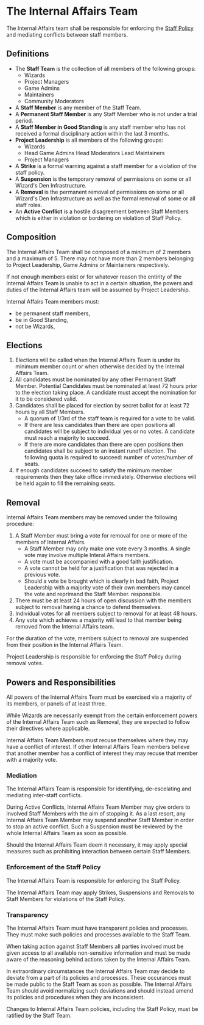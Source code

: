 # The Internal Affairs Team

The Internal Affairs team shall be responsible for enforcing the [Staff Policy](/en/wizden-staff/staff-policy.md) and mediating conflicts between staff members. 

## Definitions

- The **Staff Team** is the collection of all members of the following groups:
    - Wizards
    - Project Managers
    - Game Admins
    - Maintainers
    - Community Moderators
- A **Staff Member** is any member of the Staff Team.
- A **Permanent Staff Member** is any Staff Member who is not under a trial period.
- A **Staff Member in Good Standing** is any staff member who has not received a formal disciplinary action within the last 3 months.
- **Project Leadership** is all members of the following groups:
    - Wizards
    - Head Game Admins Head Moderators Lead Maintainers
    - Project Managers 
- A **Strike** is a formal warning against a staff member for a violation of the staff policy.
- A **Suspension** is the temporary removal of permissions on some or all Wizard's Den Infrastructure. 
- A **Removal** is the permanent removal of permissions on some or all Wizard's Den Infrastructure as well as the formal removal of some or all staff roles. 
- An **Active Conflict** is a hostile disagreement between Staff Members which is either in violation or bordering on violation of Staff Policy.

## Composition

The Internal Affairs Team shall be composed of a minimum of 2 members and a maximum of 5. There may not have more than 2 members belonging to Project Leadership, Game Admins or Maintainers respectively.

If not enough members exist or for whatever reason the entirity of the Internal Affairs Team is unable to act in a certain situation, the powers and duties of the Internal
Affairs team will be assumed by Project Leadership.

Internal Affairs Team members must:
- be permanent staff members,
- be in Good Standing,
- not be Wizards,

## Elections

1. Elections will be called when the Internal Affairs Team is under its minimum member count or when otherwise decided by the Internal Affairs Team.
2. All candidates must be nominated by any other Permanent Staff Member. Potential Candidates must be nominated at least 72 hours prior to the election
   taking place. A candidate must accept the nomination for it to be considered valid.
3. Candidates shall be placed for election by secret ballot for at least 72 hours by all Staff Members. 
    - A quorum of 1/3rd of the staff team is required for a vote to be valid.
    - If there are less candidates than there are open positions all candidates will be subject to individual yes or no votes. A candidate must reach a majority to succeed.
    - If there are more candidates than there are open positions then candidates shall be subject to an instant runoff election. The following quota is required
      to succeed: number of votes/number of seats. 
4. If enough candidates succeed to satisfy the minimum member requirements then they take office immediately. Otherwise elections will be held again to fill the
   remaining seats.

## Removal

Internal Affairs Team members may be removed under the following procedure:

1. A Staff Member must bring a vote for removal for one or more of the members
   of Internal Affairs.
    - A Staff Member may only make one vote every 3 months. A single vote may
      involve multiple Interal Affairs members.
    - A vote must be accompanied with a good faith justification.
    - A vote cannot be held for a justification that was rejected in a previous vote.
    - Should a vote be brought which is clearly in bad faith, Project Leadership
      with a majority vote of their own members may cancel the vote and reprimand the Staff Member.
      responsible.
2. There must be at least 24 hours of open discussion with the members subject
   to removal having a chance to defend themselves.
3. Individual votes for all members subject to removal for at least 48 hours.
4. Any vote which achieves a majority will lead to that member being removed
   from the Internal Affairs team. 

For the duration of the vote, members subject to removal are suspended from
their position in the Internal Affairs Team.

Project Leadership is responsible for enforcing the Staff Policy during removal votes.

## Powers and Responsibilities 

All powers of the Internal Affairs Team must be exercised via a majority of its members, or panels of at least three.

While Wizards are necessarily exempt from the certain enforcement powers of the Internal Affairs Team such as Removal, they are expected to follow their directives where applicable.

Internal Affairs Team Members must recuse themselves where they may have a conflict of interest. If other Internal Affairs Team members believe that another member has a conflict
of interest they may recuse that member with a majority vote.

### Mediation 

The Internal Affairs Team is responsible for identifying, de-escelating and mediating inter-staff conflicts. 

During Active Conflicts, Internal Affairs Team Member may give orders to involved Staff Members with the aim of stopping it. 
As a last resort, any Internal Affairs Team Member may suspend another Staff Member in order to stop an active conflict.
Such a Suspension must be reviewed by the whole Internal Affairs Team as soon as possible.

Should the Internal Affairs Team deem it necessary, it may apply special measures such as prohibiting interaction between certain Staff Members.

### Enforcement of the Staff Policy 

The Internal Affairs Team is responsible for enforcing the Staff Policy. 

The Internal Affairs Team may apply Strikes, Suspensions and Removals to Staff Members for violations of the Staff Policy.

### Transparency 

The Internal Affairs Team must have transparent policies and processes. They must make such policies and processes available to the Staff Team.

When taking action against Staff Members all parties involved must be given access to all available non-sensitive information and must be made aware
of the reasoning behind actions taken by the Internal Affairs Team.

In extraordinary circumstances the Internal Affairs Team may decide to deviate from a part of its policies and processes. These occurances must be made 
public to the Staff Team as soon as possible. The Internal Affairs Team should avoid normalizing such deviations and should instead amend its policies and procedures when they are inconsistent.

Changes to Internal Affairs Team policies, including the Staff Policy, must be ratified by the Staff Team.
